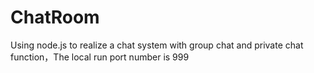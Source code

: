 # ChatRoom
Using node.js to realize a chat system with group chat and private chat function，The local run port number is 999
